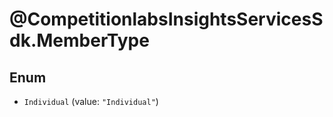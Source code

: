 # @CompetitionlabsInsightsServicesSdk.MemberType

## Enum


* `Individual` (value: `"Individual"`)


